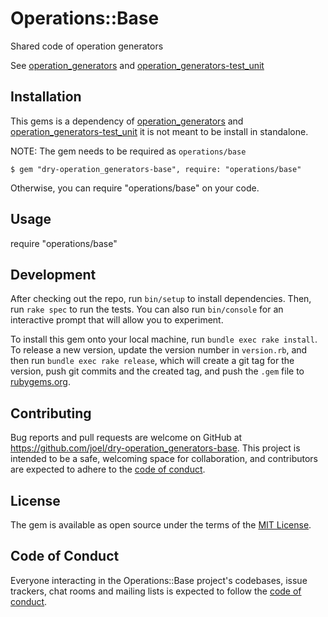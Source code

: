 # Operations::Base

Shared code of operation generators

See [operation_generators](https://github.com/joel/dry-operation_generators) and [operation_generators-test_unit](https://github.com/joel/dry-operation_generators-test_unit)

## Installation

This gems is a dependency of [operation_generators](https://github.com/joel/dry-operation_generators) and [operation_generators-test_unit](https://github.com/joel/dry-operation_generators-test_unit) it is not meant to be install in standalone.

NOTE: The gem needs to be required as `operations/base`

    $ gem "dry-operation_generators-base", require: "operations/base"

Otherwise, you can require "operations/base" on your code.

## Usage

require "operations/base"

## Development

After checking out the repo, run `bin/setup` to install dependencies. Then, run `rake spec` to run the tests. You can also run `bin/console` for an interactive prompt that will allow you to experiment.

To install this gem onto your local machine, run `bundle exec rake install`. To release a new version, update the version number in `version.rb`, and then run `bundle exec rake release`, which will create a git tag for the version, push git commits and the created tag, and push the `.gem` file to [rubygems.org](https://rubygems.org).

## Contributing

Bug reports and pull requests are welcome on GitHub at https://github.com/joel/dry-operation_generators-base. This project is intended to be a safe, welcoming space for collaboration, and contributors are expected to adhere to the [code of conduct](https://github.com/joel/dry-operation_generators-base/blob/main/CODE_OF_CONDUCT.md).

## License

The gem is available as open source under the terms of the [MIT License](https://opensource.org/licenses/MIT).

## Code of Conduct

Everyone interacting in the Operations::Base project's codebases, issue trackers, chat rooms and mailing lists is expected to follow the [code of conduct](https://github.com/joel/dry-operation_generators-base/blob/main/CODE_OF_CONDUCT.md).
